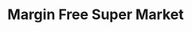 ---
title: "Margin Free Super Market"
url: /pooyappally/margin-free-super-market/
shop: Dorfladen
---